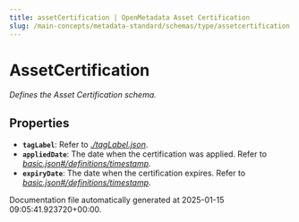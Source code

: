 ```yaml
---
title: assetCertification | OpenMetadata Asset Certification
slug: /main-concepts/metadata-standard/schemas/type/assetcertification
---
```


# AssetCertification

*Defines the Asset Certification schema.*

## Properties

- **`tagLabel`**: Refer to *[./tagLabel.json](#tagLabel.json)*.
- **`appliedDate`**: The date when the certification was applied. Refer to *[basic.json#/definitions/timestamp](#sic.json#/definitions/timestamp)*.
- **`expiryDate`**: The date when the certification expires. Refer to *[basic.json#/definitions/timestamp](#sic.json#/definitions/timestamp)*.


Documentation file automatically generated at 2025-01-15 09:05:41.923720+00:00.
